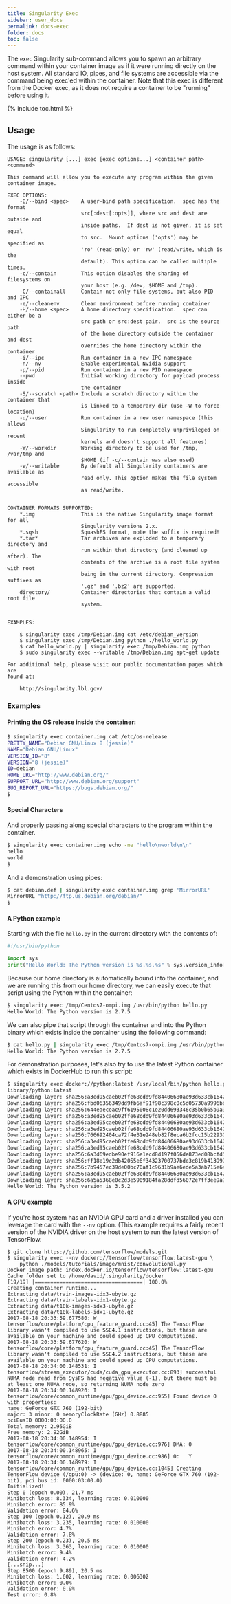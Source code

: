 ```yaml
---
title: Singularity Exec
sidebar: user_docs
permalink: docs-exec
folder: docs
toc: false
---
```


The `exec` Singularity sub-command allows you to spawn an arbitrary command within your container image as if it were running directly on the host system. All standard IO, pipes, and file systems are accessible via the command being exec'ed within the container. Note that this exec is different from the Docker exec, as it does not require a container to be "running" before using it.

{% include toc.html %}

## Usage

The usage is as follows:

```
USAGE: singularity [...] exec [exec options...] <container path> <command>

This command will allow you to execute any program within the given
container image.

EXEC OPTIONS:
    -B/--bind <spec>    A user-bind path specification.  spec has the format
                        src[:dest[:opts]], where src and dest are outside and
                        inside paths.  If dest is not given, it is set equal
                        to src.  Mount options ('opts') may be specified as
                        'ro' (read-only) or 'rw' (read/write, which is the 
                        default). This option can be called multiple times.
    -c/--contain        This option disables the sharing of filesystems on 
                        your host (e.g. /dev, $HOME and /tmp).
    -C/--containall     Contain not only file systems, but also PID and IPC 
    -e/--cleanenv       Clean environment before running container
    -H/--home <spec>    A home directory specification.  spec can either be a
                        src path or src:dest pair.  src is the source path
                        of the home directory outside the container and dest
                        overrides the home directory within the container
    -i/--ipc            Run container in a new IPC namespace
    -n/--nv             Enable experimental Nvidia support
    -p/--pid            Run container in a new PID namespace
    --pwd               Initial working directory for payload process inside 
                        the container
    -S/--scratch <path> Include a scratch directory within the container that 
                        is linked to a temporary dir (use -W to force location)
    -u/--user           Run container in a new user namespace (this allows
                        Singularity to run completely unprivileged on recent
                        kernels and doesn't support all features)
    -W/--workdir        Working directory to be used for /tmp, /var/tmp and
                        $HOME (if -c/--contain was also used)
    -w/--writable       By default all Singularity containers are available as
                        read only. This option makes the file system accessible
                        as read/write.


CONTAINER FORMATS SUPPORTED:
    *.img               This is the native Singularity image format for all
                        Singularity versions 2.x.
    *.sqsh              SquashFS format, note the suffix is required!
    *.tar*              Tar archives are exploded to a temporary directory and
                        run within that directory (and cleaned up after). The
                        contents of the archive is a root file system with root
                        being in the current directory. Compression suffixes as
                        '.gz' and '.bz2' are supported.
    directory/          Container directories that contain a valid root file
                        system.


EXAMPLES:
    
    $ singularity exec /tmp/Debian.img cat /etc/debian_version
    $ singularity exec /tmp/Debian.img python ./hello_world.py
    $ cat hello_world.py | singularity exec /tmp/Debian.img python
    $ sudo singularity exec --writable /tmp/Debian.img apt-get update

For additional help, please visit our public documentation pages which are
found at:

    http://singularity.lbl.gov/

```

### Examples

#### Printing the OS release inside the container:

```bash
$ singularity exec container.img cat /etc/os-release
PRETTY_NAME="Debian GNU/Linux 8 (jessie)"
NAME="Debian GNU/Linux"
VERSION_ID="8"
VERSION="8 (jessie)"
ID=debian
HOME_URL="http://www.debian.org/"
SUPPORT_URL="http://www.debian.org/support"
BUG_REPORT_URL="https://bugs.debian.org/"
$ 
```

#### Special Characters
And properly passing along special characters to the program within the container.

```bash
$ singularity exec container.img echo -ne "hello\nworld\n\n"
hello
world
$ 
```

And a demonstration using pipes:

```bash
$ cat debian.def | singularity exec container.img grep 'MirrorURL'
MirrorURL "http://ftp.us.debian.org/debian/"
$ 
```


#### A Python example
Starting with the file `hello.py` in the current directory with the contents of:

```python
#!/usr/bin/python

import sys
print("Hello World: The Python version is %s.%s.%s" % sys.version_info[:3])
```

Because our home directory is automatically bound into the container, and we are running this from our home directory, we can easily execute that script using the Python within the container:

```bash
$ singularity exec /tmp/Centos7-ompi.img /usr/bin/python hello.py 
Hello World: The Python version is 2.7.5
```

We can also pipe that script through the container and into the Python binary which exists inside the container using the following command:

```bash
$ cat hello.py | singularity exec /tmp/Centos7-ompi.img /usr/bin/python 
Hello World: The Python version is 2.7.5
```

For demonstration purposes, let's also try to use the latest Python container which exists in DockerHub to run this script:

```bash
$ singularity exec docker://python:latest /usr/local/bin/python hello.py
library/python:latest
Downloading layer: sha256:a3ed95caeb02ffe68cdd9fd84406680ae93d633cb16422d00e8a7c22955b46d4
Downloading layer: sha256:fbd06356349dd9fb6af91f98c398c0c5d05730a9996bbf88ff2f2067d59c70c4
Downloading layer: sha256:644eaeceac9ff6195008c1e20dd693346c35b0b65b9a90b3bcba18ea4bcef071
Downloading layer: sha256:a3ed95caeb02ffe68cdd9fd84406680ae93d633cb16422d00e8a7c22955b46d4
Downloading layer: sha256:a3ed95caeb02ffe68cdd9fd84406680ae93d633cb16422d00e8a7c22955b46d4
Downloading layer: sha256:a3ed95caeb02ffe68cdd9fd84406680ae93d633cb16422d00e8a7c22955b46d4
Downloading layer: sha256:766692404ca72f4e31e248eb82f8eca6b2fcc15b22930ec50e3804cc3efe0aba
Downloading layer: sha256:a3ed95caeb02ffe68cdd9fd84406680ae93d633cb16422d00e8a7c22955b46d4
Downloading layer: sha256:a3ed95caeb02ffe68cdd9fd84406680ae93d633cb16422d00e8a7c22955b46d4
Downloading layer: sha256:6a3d69edbe90ef916e1ecd8d197f056de873ed08bcfd55a1cd0b43588f3dbb9a
Downloading layer: sha256:ff18e19c2db42055e6f34323700737bde3c819b413997cddace2c1b7180d7efd
Downloading layer: sha256:7b9457ec39de00bc70af1c9631b9ae6ede5a3ab715e6492c0a2641868ec1deda
Downloading layer: sha256:a3ed95caeb02ffe68cdd9fd84406680ae93d633cb16422d00e8a7c22955b46d4
Downloading layer: sha256:6a5a5368e0c2d3e5909184fa28ddfd56072e7ff3ee9a945876f7eee5896ef5bb
Hello World: The Python version is 3.5.2
```

#### A GPU example
If you're host system has an NVIDIA GPU card and a driver installed you can
leverage the card with the `--nv` option.  (This example requires a fairly 
recent version of the NVIDIA driver on the host system to run the latest 
version of TensorFlow.

```
$ git clone https://github.com/tensorflow/models.git
$ singularity exec --nv docker://tensorflow/tensorflow:latest-gpu \
    python ./models/tutorials/image/mnist/convolutional.py
Docker image path: index.docker.io/tensorflow/tensorflow:latest-gpu
Cache folder set to /home/david/.singularity/docker
[19/19] |===================================| 100.0%
Creating container runtime...
Extracting data/train-images-idx3-ubyte.gz
Extracting data/train-labels-idx1-ubyte.gz
Extracting data/t10k-images-idx3-ubyte.gz
Extracting data/t10k-labels-idx1-ubyte.gz
2017-08-18 20:33:59.677580: W tensorflow/core/platform/cpu_feature_guard.cc:45] The TensorFlow library wasn't compiled to use SSE4.1 instructions, but these are available on your machine and could speed up CPU computations.
2017-08-18 20:33:59.677620: W tensorflow/core/platform/cpu_feature_guard.cc:45] The TensorFlow library wasn't compiled to use SSE4.2 instructions, but these are available on your machine and could speed up CPU computations.
2017-08-18 20:34:00.148531: I tensorflow/stream_executor/cuda/cuda_gpu_executor.cc:893] successful NUMA node read from SysFS had negative value (-1), but there must be at least one NUMA node, so returning NUMA node zero
2017-08-18 20:34:00.148926: I tensorflow/core/common_runtime/gpu/gpu_device.cc:955] Found device 0 with properties:
name: GeForce GTX 760 (192-bit)
major: 3 minor: 0 memoryClockRate (GHz) 0.8885
pciBusID 0000:03:00.0
Total memory: 2.95GiB
Free memory: 2.92GiB
2017-08-18 20:34:00.148954: I tensorflow/core/common_runtime/gpu/gpu_device.cc:976] DMA: 0
2017-08-18 20:34:00.148965: I tensorflow/core/common_runtime/gpu/gpu_device.cc:986] 0:   Y
2017-08-18 20:34:00.148979: I tensorflow/core/common_runtime/gpu/gpu_device.cc:1045] Creating TensorFlow device (/gpu:0) -> (device: 0, name: GeForce GTX 760 (192-bit), pci bus id: 0000:03:00.0)
Initialized!
Step 0 (epoch 0.00), 21.7 ms
Minibatch loss: 8.334, learning rate: 0.010000
Minibatch error: 85.9%
Validation error: 84.6%
Step 100 (epoch 0.12), 20.9 ms
Minibatch loss: 3.235, learning rate: 0.010000
Minibatch error: 4.7%
Validation error: 7.8%
Step 200 (epoch 0.23), 20.5 ms
Minibatch loss: 3.363, learning rate: 0.010000
Minibatch error: 9.4%
Validation error: 4.2%
[...snip...]
Step 8500 (epoch 9.89), 20.5 ms
Minibatch loss: 1.602, learning rate: 0.006302
Minibatch error: 0.0%
Validation error: 0.9%
Test error: 0.8%
```
